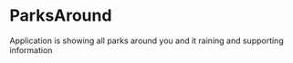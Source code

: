 # ParksAround
Application is showing all parks around you and it raining and supporting information
